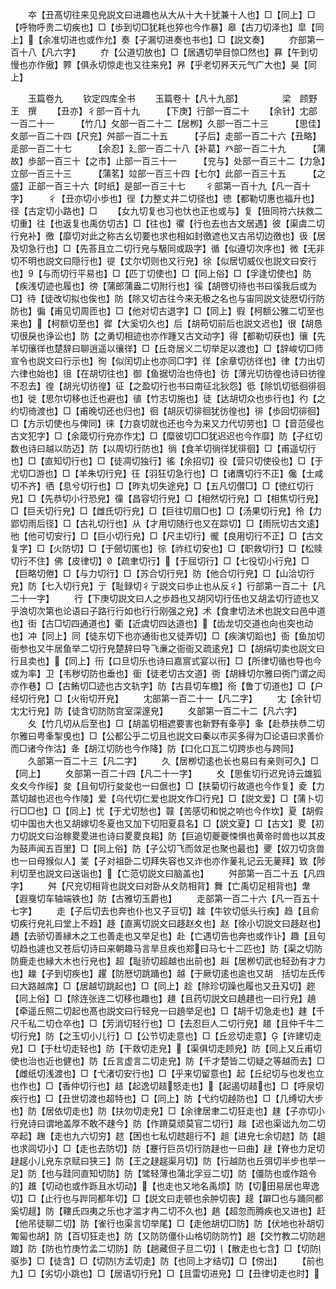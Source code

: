 <!-- { "loadSidebar": true } -->
　　夲【丑髙切往来见皃説文曰进趣也从大从十大十犹兼十人也】□【同上】□【呼物呼贵二切疾也】□【歩到切□犹耗也猝也今作暴】皋【古刀切泽也】皐【同上】【余准切进也或作允】奏【子漏切进奏也书也】□【説文奏】
　　夰部第一百十八【凡六字】
　　夰【公道切放也】□【居遇切举目惊□然也】奡【午到切慢也亦作傲】臩【俱永切惊走也又往来皃】昦【乎老切昦天元气广大也】昊【同上】





　　玉篇卷九
　　钦定四库全书
　　玉篇卷十【凡十九部】　　　　　梁　顾野王　撰
　　【丑亦】彳部一百十九　　　【下庚】行部一百二十
　　【余针】冘部一百二十一　　　【竹几】攵部一百二十二【居栁】久部一百二十三　　　【思佳】夊部一百二十四【尺兖】舛部一百二十五　　　【子后】走部一百二十六【丑略】辵部一百二十七　　　【余忍】廴部一百二十八【补葛】癶部一百二十九　　　【蒲故】歩部一百三十【之市】止部一百三十一　　　【兖与】处部一百三十二【力急】立部一百三十三　　　【蒲茗】竝部一百三十四【七尔】此部一百三十五　　　【之盛】正部一百三十六【时纸】是部一百三十七
　　彳部第一百十九【凡一百十字】
　　彳【丑亦切小歩也】徎【力整丈井二切径也】徳【都勒切惠也福升也】径【古定切小路也】□
　　【女九切复也习也忕也正也或与】复【狃同符六扶救二切重】往【也返复也禹仿切古】□【往也】忂【行也去也古文居遇】彼【渠虞二切行皃补】徼【靡切对此之称古幺切要也求也相如封徼遮也又古吊切边徼也】彶【居及切急行也】□【先荅且立二切行皃与馺同或趿字】循【似遵切次序也】微【无非切不明也説文曰隠行也】徥【丈尔切则也又行皃】徐【似居切威仪也説文曰安行也】【与而切行平易也】□【匹丁切使也】□【同上俗】□【孚逢切使也】防【疾浅切迹也履也】徬【蒲郎蒲盎二切附行也】徯【胡啓切待也书曰徯我后或为□】待【徒改切拟也俟也】防【除又切古往今来无极之名也与宙同説文徒厯切行防防也】徧【甫见切周匝也】□【他对切古退字】□【同上】徦【柯额公雅二切至也来也】【柯额切至也】徲【大奚切久也】后【胡苟切前后也説文迟也】很【胡恳切很戾也诤讼也】防【之勇切相迹也亦作踵又古文动字】得【都勒切获也】忀【先羊切忀徉也楚辞曰聊逍遥以忀徉】□【丘竒居义二切举足以渡也】□【辞峻切□师宣令也説文曰行示也】徇【似闰切止也亦同□字】徉【余章切彷徉也】律【力出切六律也始也】徂【在胡切往也】御【鱼据切治也侍也】彷【薄光切彷徨也诗曰彷徨不忍去】徨【胡光切彷徨】征【之盈切行也书曰南征北狄怨】彽【除饥切彽徊徘徊也】徙【思尔切移也迁也避也】徝【竹志切施也】徒【达胡切众也歩行也】彴【之约切徛渡也】□【甫晚切还也归也】徊【胡灰切徘徊犹彷徨也】徘【歩回切徘徊】□【方示切使也与俾同】徕【力哀切就也还也今为来又力代切劳也】□【音范侵也古文犯字】□【余箴切行皃亦作冘】□【糜彼切□□犹迟迟也今作靡】防【子红切数也诗曰越以防迈】防【以周切行防也】徜【食羊切徜徉犹徘徊】□【甫遥切行也】□【直知切行也】□【徒凋切独行】徭【余招切】役【营只切使役也】□【于尤切□游也】□【羊朱切行皃】彺【羽狂切急行也】□【诸膺切行不正】儳【士咸切不齐】徆【息兮切行也】□【昨丸切失途皃】□【五凡切儹□】□【徳红切行皃】□【先恭切小行恐皃】徸【昌容切行皃】□【相然切行皃】□【相焦切行皃】□【巨夭切行皃】□【雌氏切行皃】□【巨往切扇□也】□【汤果切行皃】彾【力郢切雨后径】□【古礼切行也】从【才用切随行也又在踪切】□【雨阮切古文逺】彵【他可切安行】□【巨小切行皃】□【尺主切行】徿【良用切行不正】□【古文复字】□【火防切】□【于劒切匿也】徖【祚红切安也】□【职救切行】□【松赎切行不住】佛【皮律切】【疏聿切行】【于屈切行】□【七役切小行皃】□【巨略切倦】□【与力切行】□【苏合切行皃】防【他合切行皃】□【山洽切行皃】防【七入切行皃】亍【耻録切彳亍説文曰歩止也从反彳】行部第一百二十【凡二十一字】
　　行【下庚切説文曰人之歩趋也又胡冈切行伍也又胡孟切行迹也又乎浪切次第也论语曰子路行行如也行行刚强之皃】术【食聿切法术也説文曰邑中道也】街【古□切四通道也】衢【近虞切四达道也】【齿龙切交道也向也突也动也】冲【同上】同【徒东切下也亦通街也又徒弄切】□【疾演切蹈也】衙【鱼加切衙参也又牛居鱼举二切行皃楚辞曰导飞亷之衙衙又疏逺皃】□【胡绢切卖也説文曰行且卖也】【同上】衎【口旦切乐也诗曰嘉賔式宴以衎】□【所律切循也导也今或为率】卫【韦秽切防也垂也】衟【徒老切古文道】衖【胡綘切尔雅曰衖门谓之闳亦作巷】□【古鲔切□迹也古文轨字】防【古县切车檐】衑【鲁丁切道也】□【户经切行皃】□【火衔切开皃】
　　冘部第一百二十一【凡二字】
　　冘【余针切冘冘行皃】防【徒含切防防宫室深邃皃】
　　夂部第一百二十二【凡六字】
　　夂【竹几切从后至也】□【胡盖切相遮要害也新野有夆亭】夆【赴恭扶恭二切尔雅曰甹夆掣曵也】□【公都公乎二切且也説文曰秦以市买多得为□论语曰求善价而□诸今作沽】夅【胡江切防也今作降】防【口化口瓦二切跨歩也与跨同】
　　久部第一百二十三【凡二字】
　　久【居栁切逺也长也易曰有亲则可久】□【同上】
　　夊部第一百二十四【凡二十一字】
　　夊【思隹切行迟皃诗云雄狐夊夊今作绥】夋【且旬切行夋夋也一曰倨也】□【扶菊切行故道也今作复】夌【力蒸切越也迟也今作陵】爱【乌代切仁爱也説文作□行皃】□【説文爱】□【蒲卜切行□□也】□【同上】忧【于尤切愁也】竷【苦感切和悦之响也今作坎】夏【胡假切中国也大也又胡嫁切冬夏也又加下切阳夏县名】□【説文夏】□【古文】畟【初力切説文曰治稼畟畟进也诗曰畟畟良耜】防【巨追切夔夔悚惧也黄帝时兽也以其皮为鼓声闻五百里】□【同上俗】防【子公切飞而敛足也聚也最也】夒【奴刀切贪兽也一曰母猴似人】夎【子对祖卧二切拜失容也又诈也亦作蓌礼记云无蓌拜】致【陟利切至也説文曰送诣也】【亡范切説文曰脑盖也】
　　舛部第一百二十五【凡四字】
　　舛【尺兖切相背也説文曰对卧从夊防相背】舞【亡禹切足相背也】舝【遐戛切车轴端铁也】防【古雅切玉爵也】
　　走部第一百二十六【凡一百五十七字】
　　走【子后切去也奔也仆也又子豆切】趛【牛钦切低头行疾】趋【且俞切疾行皃礼曰堂上不趋】趍【直离切説文曰趍赵夊也】赵【徐小切説文曰趍赵也】趫【去骄切善縁木之工也善走也又举足也】赴【亡遇切告也奔也或作讣】趣【且句切趋也遽也又苍后切诗曰来朝趣马言旱旦疾也郑曰马七十二匹也】防【渠之切防防鹿走也縁大木也行皃也】超【耻骄切超越也出前也】赳【居栁切武也轻劲有才力也】趮【子到切疾也】趯【防厯切跳踊也】越【于厥切逺也逾也又胡　括切左氏传曰大路越席】□【居越切跳起也】□【同上】趁【除珍切躁也履也又丑刄切】趂【同上俗】□【除连张连二切移也趣也】趞【且药切説文曰趬趞也一曰行皃】趬【牵遥丘照二切起也髙也説文曰行轻皃一曰趬举足也】□【胡千切急走也】趚【千尺千私二切仓卒也】□【芳消切轻行也】□【去忍巨人二切行皃】趥【且仲千牛二切行皃】防【之玉切小儿行】□【公节切走意也】□【丘忿切走意】【许建切走皃】□【于杜切走轻也】防【干救切走皃】【渠俱切走顾皃】防【同上又丘甫切使也治也近也健也】防【丘言虚言二切走皃】防【千才楚皆二切疑之等越而去】□【雌纸切浅渡也】□【弋渚切安行也】□【乎来切留意也】起【丘纪切与也发也立也作也】□【香仲切行也】趌【起逸切趌怒走也】【起遏切趌也】□【呼泉切疾行也】□【丑世切渡也超特也】□【同上】防【弋约切趠防也】□【几缚切大步也】防【居依切走也】防【扶勿切走皃】□【余律居聿二切狂走也】趚【子亦切小行皃诗曰谓地盖厚不敢不趚今】防【作蹐莫顽莫官二切行】趉【迟也渠诎九勿二切卒起】趜【走也九六切穷】趑【困也七私切趑趄行不】趄【进皃七余切趑】防【趄也求闾切小】□【走也去防切】防【蹇行巨员切行防趢也一曰曲】趢【脊也力足切趢趗小儿皃东京赋曰狭三】防【王之趢趗渠月切】防【行越防也丘弭切半步也举一足】防【也与跬同直知切防】防【骘轻薄也蒲北孚豆二切】防【僵防也或作踣令的】趡【切动也或作跞且水切动】【也走也又地名禹烦】防【切田易居也卑逸切】□【止行也与跸同都年切】□【説文曰走顿也余肿切丧】趧【躃□也与踊同都奚切趧】防【鞻氏四夷之乐也才滥才冉二切不久也】趒【超忽而腾疾也又进也】赶【他吊徒聊二切】防【雀行也渠言切举尾】□【走他胡切□防】防【伏地也补胡切匍匐也胡】防【百切狂走也】防【又防防僵仆山格切防防竹】趟【交竹教二切防趟踉】防【防也竹庚竹孟二切防】防【趟藏但子旦二切】【散走也七含】□【切防驱歩】□【徒含】□【切防方孟切走】防【也同上才结切】□【傍出】
　　【前也九】□【劣切小跳也】□【居语切行皃】□【且雷切进皃】□【丑律切走也时】
